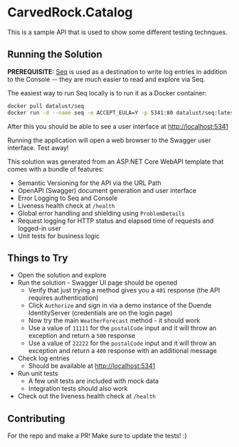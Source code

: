 # CarvedRock.Catalog

This is a sample API that is used to show some different testing technques.

## Running the Solution

**PREREQUISITE:** [Seq](https://datalust.co/seq) is used as a destination to write log entries in addition to the Console -- they are much easier to read and explore via Seq.

The easiest way to run Seq locally is to run it as a Docker container:

```bash
docker pull datalust/seq
docker run -d --name seq -e ACCEPT_EULA=Y -p 5341:80 datalust/seq:latest
```

After this you should be able to see a user interface at [http://localhost:5341](http://localhost:5341)

Running the application will open a web browser to the Swagger user interface. Test away! 

This solution was generated from an ASP.NET Core WebAPI template that comes with a bundle of features:

- Semantic Versioning for the API via the URL Path
- OpenAPI (Swagger) document generation and user interface
- Error Logging to Seq and Console
- Liveness health check at `/health`
- Global error handling and shielding using `ProblemDetails`
- Request logging for HTTP status and elapsed time of requests and logged-in user
- Unit tests for business logic

## Things to Try

- Open the solution and explore
- Run the solution - Swagger UI page should be opened
    - Verify that just trying a method gives you a `401` response (the API requires authentication)
    - Click `Authorize` and sign in via a demo instance of the Duende IdentityServer (credentials are on the login page)
    - Now try the main `WeatherForecast` method - it should work
    - Use a value of `11111` for the `postalCode` input and it will throw an exception and return a `500` response
    - Use a value of `22222` for the `postalCode` input and it will throw an exception and return a `400` response with an additional message
- Check log entries
    - Should be available at [http://localhost:5341](http://localhost:5341)
- Run unit tests
    - A few unit tests are included with mock data
    - Integration tests should also work
- Check out the liveness health check at `/health`

## Contributing

For the repo and make a PR!  Make sure to update the tests! :)
